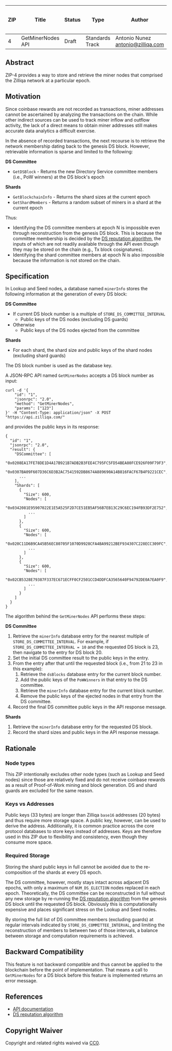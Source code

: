 | ZIP | Title                        | Status | Type  | Author                                                                                                                       | Created (yyyy-mm-dd) | Updated (yyyy-mm-dd) |
| --- | ---------------------------- | ------ | ----- | ---------------------------------------------------------------------------------------------------------------------------- | -------------------- | -------------------- |
| 4   | GetMinerNodes API | Draft  | Standards Track | Antonio Nunez <antonio@zilliqa.com> | 2020-02-12           | 2020-02-12           |

## Abstract

ZIP-4 provides a way to store and retrieve the miner nodes that comprised the Zilliqa network at a particular epoch.

## Motivation

Since coinbase rewards are not recorded as transactions, miner addresses cannot be ascertained by analyzing the transactions on the chain. While other indirect sources can be used to track miner inflow and outflow activity, the lack of a direct means to obtain miner addresses still makes accurate data analytics a difficult exercise.

In the absence of recorded transactions, the next recourse is to retrieve the network membership dating back to the genesis DS block. However, retrievable information is sparse and limited to the following:

**DS Committee**
- `GetDSBlock` - Returns the new Directory Service committee members (i.e., PoW winners) at the DS block's epoch

**Shards**
- `GetBlockchainInfo` - Returns the shard sizes at the current epoch
- `GetShardMembers` - Returns a random subset of miners in a shard at the current epoch

Thus:

- Identifying the DS committee members at epoch N is impossible even through reconstruction from the genesis DS block. This is because the committee membership is decided by the [DS reputation algorithm](https://github.com/Zilliqa/Zilliqa/pull/1587), the inputs of which are not readily available through the API even though they may be stored on the chain (e.g., Tx block cosignatures).
- Identifying the shard committee members at epoch N is also impossible because the information is not stored on the chain.

## Specification

In Lookup and Seed nodes, a database named `minerInfo` stores the following information at the generation of every DS block:

**DS Committee**
- If current DS block number is a multiple of `STORE_DS_COMMITTEE_INTERVAL`
  - Public keys of the DS nodes (excluding DS guards)
- Otherwise
  - Public keys of the DS nodes ejected from the committee

**Shards**
- For each shard, the shard size and public keys of the shard nodes (excluding shard guards)

The DS block number is used as the database key.

A JSON-RPC API named `GetMinerNodes` accepts a DS block number as input:

```
curl -d '{
    "id": "1",
    "jsonrpc": "2.0",
    "method": "GetMinerNodes",
    "params": ["123"]
}' -H "Content-Type: application/json" -X POST "https://api.zilliqa.com/"
```

and provides the public keys in its response:

```
{
  "id": "1",
  "jsonrpc": "2.0",
  "result": {
    "DSCommittee": [
      "0x0208EA17FE78DE1D4A17B921B7ADB2B3FEE4C795FC5FD54BEA80FCE926F09F79F3",
      "0x0307BA09F607D36C6D3B2AC7541592DB8674A889690A14B816FACF67B4F9221CEC",
      ...
    ],
    "Shards": [
      {
        "Size": 600,
        "Nodes": [
          "0x0342081E95907022E1E5A525F2D7CE51EB5AF56B7EB13C29C6EC194FB93DF2E752",
          ...
        ]
      },
      {
        "Size": 600,
        "Nodes": [
          "0x020C11D6B9CA45B56EC80705F1070D9928CFA4BA99212BEF934307C228ECC309FC",
          ...
        ]
      },
      {
        "Size": 600,
        "Nodes": [
          "0x02CB5328E79387F337EC671ECFF0CF2501CCD4DDFCA3565640F94792DE0A7EA0F9",
          ...
        ]
      }
    ]
  }
}
```

The algorithm behind the `GetMinerNodes` API performs these steps:

**DS Committee**
1. Retrieve the `minerInfo` database entry for the nearest multiple of `STORE_DS_COMMITTEE_INTERVAL`. For example, if `STORE_DS_COMMITTEE_INTERVAL = 10` and the requested DS block is 23, then navigate to the entry for DS block 20.
2. Set the initial DS committee result to the public keys in the entry.
3. From the entry after that until the requested block (i.e., from 21 to 23 in this example):
   1. Retrieve the `dsBlocks` database entry for the current block number.
   2. Add the public keys of the `PoWWinners` in that entry to the DS committee.
   3. Retrieve the `minerInfo` database entry for the current block number.
   4. Remove the public keys of the ejected nodes in that entry from the DS committee.
4. Record the final DS committee public keys in the API response message.

**Shards**
1. Retrieve the `minerInfo` database entry for the requested DS block.
2. Record the shard sizes and public keys in the API response message.

## Rationale

### Node types

This ZIP intentionally excludes other node types (such as Lookup and Seed nodes) since those are relatively fixed and do not receive coinbase rewards as a result of Proof-of-Work mining and block generation. DS and shard guards are excluded for the same reason.

### Keys vs Addresses

Public keys (33 bytes) are longer than Zilliqa `base16` addresses (20 bytes) and thus require more storage space. A public key, however, can be used to derive the address. Additionally, it is common practice across the core protocol databases to store keys instead of addresses. Keys are therefore used in this ZIP due to flexibility and consistency, even though they consume more space.

### Required Storage

Storing the shard public keys in full cannot be avoided due to the re-composition of the shards at every DS epoch.

The DS committee, however, mostly stays intact across adjacent DS epochs, with only a maximum of `NUM_DS_ELECTION` nodes replaced in each epoch. Theoretically, the DS committee can be reconstructed in full without any new storage by re-running the [DS reputation algorithm](https://github.com/Zilliqa/Zilliqa/pull/1587) from the genesis DS block until the requested DS block. Obviously this is computationally expensive and places significant stress on the Lookup and Seed nodes.

By storing the full list of DS committee members (excluding guards) at regular intervals indicated by `STORE_DS_COMMITTEE_INTERVAL`, and limiting the reconstruction of members to between two of those intervals, a balance between storage and computation requirements is achieved.

## Backward Compatibility

This feature is not backward compatible and thus cannot be applied to the blockchain before the point of implementation. That means a call to `GetMinerNodes` for a DS block before this feature is implemented returns an error message.

## References

- [API documentation](https://apidocs.zilliqa.com/)
- [DS reputation algorithm](https://github.com/Zilliqa/Zilliqa/pull/1587)

## Copyright Waiver

Copyright and related rights waived via [CC0](https://creativecommons.org/publicdomain/zero/1.0/).